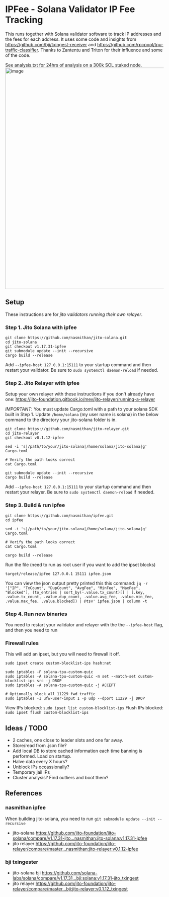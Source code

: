 # IPFee - Solana Validator IP Fee Tracking

This runs together with Solana validator software to track IP addresses and the fees for each address. It uses some code and insights from https://github.com/bji/txingest-receiver and https://github.com/rpcpool/tpu-traffic-classifier. Thanks to Zantentu and Triton for their influence and some of the code.

See analysis.txt for 24hrs of analysis on a 300k SOL staked node.
<img width="704" alt="image" src="https://github.com/nasmithan/ipfee/assets/6745038/669ae32f-d6b5-4dd4-b8aa-06cb40b6343f">

## Setup

These instructions are for _jito validators running their own relayer_.

### Step 1. Jito Solana with ipfee

```
git clone https://github.com/nasmithan/jito-solana.git
cd jito-solana
git checkout v1.17.31-ipfee
git submodule update --init --recursive
cargo build --release
```

Add `--ipfee-host 127.0.0.1:15111` to your startup command and then restart your validator. Be sure to `sudo systemctl daemon-reload` if needed.

### Step 2. Jito Relayer with ipfee

Setup your own relayer with these instructions if you don't already have one: https://jito-foundation.gitbook.io/mev/jito-relayer/running-a-relayer

_IMPORTANT_: You must update Cargo.toml with a path to your solana SDK built in Step 1.
Update `/home/solana` (my user name is solana) in the below command to the directory your jito-solana folder is in.

```
git clone https://github.com/nasmithan/jito-relayer.git
cd jito-relayer
git checkout v0.1.12-ipfee

sed -i 's|/path/to/your/jito-solana|/home/solana/jito-solana|g' Cargo.toml

# Verify the path looks correct
cat Cargo.toml

git submodule update --init --recursive
cargo build --release
```

Add `--ipfee-host 127.0.0.1:15111` to your startup command and then restart your relayer. Be sure to `sudo systemctl daemon-reload` if needed.

### Step 3. Build & run ipfee

```
git clone https://github.com/nasmithan/ipfee.git
cd ipfee

sed -i 's|/path/to/your/jito-solana|/home/solana/jito-solana|g' Cargo.toml

# Verify the path looks correct
cat Cargo.toml

cargo build --release
```

Run the file (need to run as root user if you want to add the ipset blocks)

```
target/release/ipfee 127.0.0.1 15111 ipfee.json
```

You can view the json output pretty printed this this command: `jq -r '["IP", "TxCount", "DupCount", "AvgFee", "MinFee", "MaxFee", "Blocked"], (to_entries | sort_by(-.value.tx_count)[] | [.key, .value.tx_count, .value.dup_count, .value.avg_fee, .value.min_fee, .value.max_fee, .value.blocked]) | @tsv' ipfee.json | column -t`

### Step 4. Run new binaries

You need to restart your validator and relayer with the the `--ipfee-host` flag, and then you need to run

### Firewall rules

This will add an ipset, but you will need to firewall it off.

```
sudo ipset create custom-blocklist-ips hash:net

sudo iptables -F solana-tpu-custom-quic
sudo iptables -A solana-tpu-custom-quic -m set --match-set custom-blocklist-ips src -j DROP
sudo iptables -A solana-tpu-custom-quic -j ACCEPT

# Optionally block all 11229 fwd traffic
sudo iptables -I ufw-user-input 1 -p udp --dport 11229 -j DROP

```

View IPs blocked: `sudo ipset list custom-blocklist-ips`
Flush IPs blocked: `sudo ipset flush custom-blocklist-ips`

## Ideas / TODO

- 2 caches, one close to leader slots and one far away.
- Store/read from .json file?
- Add local DB to store cached information each time banning is performed. Load on startup.
- Halve data every X hours?
- Unblock IPs occassionally?
- Temporary jail IPs
- Cluster analysis? Find outliers and boot them?

## References

### nasmithan ipfee

When building jito-solana, you need to run `git submodule update --init --recursive`

- jito-solana https://github.com/jito-foundation/jito-solana/compare/v1.17.31-jito...nasmithan:jito-solana:v1.17.31-ipfee
- jito relayer https://github.com/jito-foundation/jito-relayer/compare/master...nasmithan:jito-relayer:v0.1.12-ipfee

### bji txingester

- jito-solana bji https://github.com/solana-labs/solana/compare/v1.17.31...bji:solana:v1.17.31-jito_txingest
- jito relayer https://github.com/jito-foundation/jito-relayer/compare/master...bji:jito-relayer:v0.1.12_txingest
